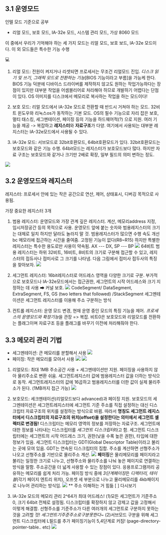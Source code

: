 ## 3.1 운영모드
인텔 모드 기준으로 공부
- 리얼 모드, 보호 모드, IA-32e 모드, 시스템 관리 모드, 가상 8060 모드

이 중에서 우리가 기억해야 하는 세 가지 모드는 리얼 모드, 보호 보드, IA-32e 모드이다.
이 외 모드들은 특수한 기능 수행

💻
1. 리얼 모드: 전원이 켜지거나 리셋되면 프로세서는 무조건 리얼모드 진입. *디스크 읽기 및 쓰기, 그래픽 모드로 전환하는 기능*[BIOS 기능이라고 부름]을 가능케 한다.
BIOS 기능 덕분에 디바이스 드라이버를 제작하지 않고도 원하는 작업가능하다는 장점이 있지만 대부분 작업을 어셈블리어로 처리해야 하므로 개발하기 어렵다는 단점이 있다. 
OS 이미지를 디스크에서 메모리로 복사하는 작업을 하는 모드이다!

2. 보호 모드: 리얼 모드에서 IA-32e 모드로 전환할 때 반드시 거쳐야 하는 모드. 32비트 윈도우와 리눅스os가 동작하는 기본 모드.
OS의 필수 기능으로 자리 잡은 보호, 멀티 태스킹, 세그멘테이션, 페이징 등의 기능을 하드웨어적(?) 으로 지원.
여러 기능을 제공 -> 복잡하고 **레지스터**와 **자료구조**가 다양.
여기에서 사용되는 대부분 레지스터는 IA-32e모드에서 사용될 수 있다.

3. IA-32e 모드: 서브모드로 32bit호환모드, 64bit호환모드가 있다. 32bit호환모드는 보호모드와 같은 기능 수행.
64bit모드는 레지스터가 보호모드보다 많다. 하지만 자료 구조는 보호모드와 같거나 크기만 2배로 확장, 일부 필드의 의미 변하는 정도.

![](.chapter3_images/636c206d.png)

## 3.2 운영모드와 레지스터
레지스터: 프로세서 안에 있는 작은 공간으로 연산, 제어, 상태표시, 디버깅 목적으로 사용됨.

가장 중요한 레지스터 3개
1. 범용 레지스터: 운영모드와 가장 관계 깊은 레지스터. 계산, 메모리address 지정, 임시저장공간 등의 목적으로 사용.
운영모드 앞에 붙는 숫자와 범용레지스터의 크기는 대체로 일치 하지만 달라도 놀라지 말 것.
범용레지스터가 많으면 수행 속도 개선 bc 메모리에 접근하는 시간을 줄여줌.
고정된 기능이 없다(R8~R15) 하지만 특별한 레지스터는 특수한 용도로만 사용이 약속됨.
AX --- DX, SP --- BP
![](.chapter3_images/7fb6887a.png)
64비트 범용 레지스터는 하위 32비트, 16비트, 8비트의 크기로 구분해 접근할 수 있고, 레지스터의 접듀사나 접미사로 그 크기를 나타냄. 다음 그림에서 접미사 접두사의 특징을 찾아보자.
![](.chapter3_images/8e0f3444.png)

2. 세그먼트 레지스터: 16bit레지스터로 어드레스 영역을 다양한 크기로 구분. 부가적으로 보호모드나 IA-32e모드에서는 접근권한, 세그먼트의 시작 어드레스와 크기 지정하는 데 사용 ➡ 커널 보호.
![](.chapter3_images/b531faaa.png)
CodeSegment/ DataSegment, ExtraSegment, FS, GS (two letters that followed)  /StackSegment
세그멘테이션은 세그먼트 레지스터를 이용해 주소 구분하는 방식

3. 컨트롤 레지스터: 운영 모드 변경, 현재 운영 중인 모드의 특징 기능을 제어. *프로세스의 운영모드와 확장기능*을 관장 => 복잡. 
비트0은 보호모드와 리얼모드를 전환하는 플래그이며 자료구조 등을 플래그를 바꾸기 이전에 처리해줘야 한다.

## 3.3 메모리 관리 기법
- 세그멘테이션: 큰 메모리를 분할해서 사용
![](.chapter3_images/a7984003.png)
- 페이징: 작은 메모리를 모아서 사용
![](.chapter3_images/eea5191b.png)
![](.chapter3_images/e15e1c5d.png)
1. 리얼모드: 최대 1MB 주소공간 사용 + 세그멘테이션만 지원. 페이징을 사용하지 않아 물리주소로 변환 쉬움. 세그먼트레지스터 값에 범용레지스터 값을 더하는 방식으로 동작.
세그먼트레지스터의 값에 16곱하고 범용레지스터를 더한 값이 실제 물리주소가 된다. (1MB까지 접근 가능)
![](.chapter3_images/b590ab8d.png)
2. 보호모드: 세크멘테이션(리얼모드보다 advanced)과 페이징 지원. 보호모드의 세그멘테이션은 세그먼트레지스터에 세그먼트 기준 주소를 직접 설정하는 대신 디스크립터 자료구조의 위치를 설정하는 방식으로 바뀜.
따라서 **명칭도 세그먼트 레지스터에서 디스크립터의 자료구조의 위치(offset)을 설정한다는 의미에서 세그먼트 셀렉터로 변경됨!** 
디스크립터는 메모리 영역의 정보를 저장하는 자료구조. 세그먼트에 대한 정보를 나타내는 디스크립터를 *세그먼트 디스크립터*라고 함.
세그먼트 디스크립터에는 세그먼트의 시작 어드레스 크기, 권한(낮을 수록 높은 권한), 타입에 대한 정보가 있음.
세그먼트 디스크립터는 GDT(Global Descriptor Table)이라고 불리는 곳에 모여 있음. GDT는 연속된 디스크립터의 집합.
주소를 계산하면 선형주소가 나오고 선형주소를 기반으로 물리주소 계산.
![](.chapter3_images/0c06e869.png)
**페이징**은 물리메모리를 페이지라고 불리는 일정한 크기로 나누고, 선형주소와 물리주소를 나눠 놓은 페이지로 연결하는 방식을 말함. 주소공간을 더 넓게 사용할 수 있는 장점이 있다.
응용프로그램끼리 공유하는 메모리를 쉽게 처리 가능. 페이징 방식 중에 *3단계페이징*은 *디렉터리, 테이블*(각기 페이지 엔트리 위치), 오프셋 세 부분으로 나누고 물리메모리를 4kb패이지로 나누어 관리하는 방식임. 
![](.chapter3_images/832c232d.png)
 ** 주소 이해하는 거 힘듦 [ ] 다시보기
 
 3. IA-32e 모드의 메모리 관리
 2^64가 최대 어드레스! (1)모든 세그먼트가 기준주소 0, 크기 64bit 전체로 설정됨. 디스크립터를 확장하지 않고 강제고 값을 고정해서 이렇게 해결함.
 선형주소를 기준주소가 다른 여러개의 세그먼트로 구분하지 못하는 것을 고려할 것! *세그먼트기주준주소로구분못한다~*
 (2)서브모드 구분을 위해 세그먼트 디스크립터에 L필드를 추가
 페이징기능이 5,4단계로 커짐! (page-directory-pointer-table.. etc)
 ![](.chapter3_images/03d4c8b1.png)
 
 
 